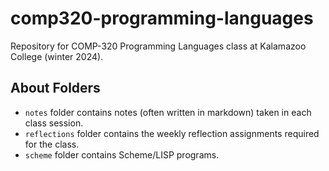 # comp320-programming-languages
Repository for COMP-320 Programming Languages class at Kalamazoo College (winter 2024).

## About Folders
- `notes` folder contains notes (often written in markdown) taken in each class session.
- `reflections` folder contains the weekly reflection assignments required for the class.
- `scheme` folder contains Scheme/LISP programs.
